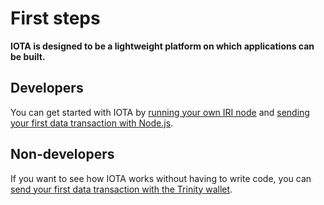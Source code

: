 # First steps

**IOTA is designed to be a lightweight platform on which applications can be built.**

## Developers

You can get started with IOTA by [running your own IRI node](../tutorials/run-your-own-iri-node.md) and [sending your first data transaction with Node.js](../tutorials/send-your-first-data-transaction-with-nodejs.md).

## Non-developers

If you want to see how IOTA works without having to write code, you can [send your first data transaction with the Trinity wallet](../tutorials/send-your-first-data-transaction-with-the-trinity-wallet.md).